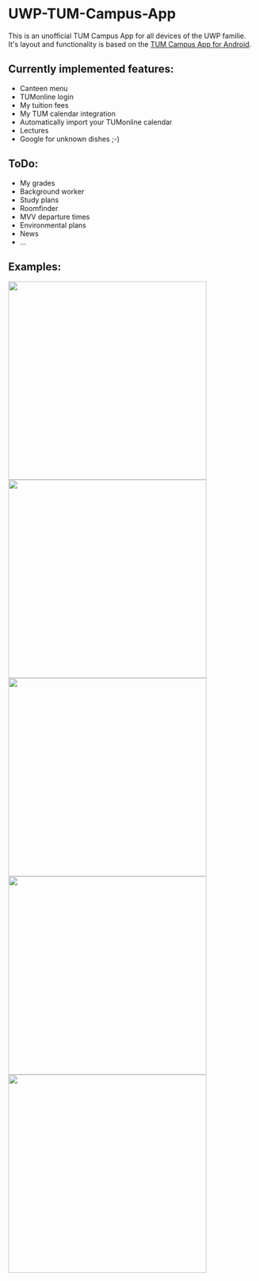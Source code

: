 # UWP-TUM-Campus-App

This is an unofficial TUM Campus App for all devices of the UWP familie.
It's layout and functionality is based on the [TUM Campus App for Android](https://github.com/TCA-Team/TumCampusApp).

## Currently implemented features:
* Canteen menu
* TUMonline login
* My tuition fees
* My TUM calendar integration
* Automatically import your TUMonline calendar
* Lectures
* Google for unknown dishes ;-)

## ToDo:
* My grades
* Background worker
* Study plans
* Roomfinder
* MVV departure times
* Environmental plans
* News
* ...

## Examples:
<img src="http://i.imgur.com/a7isoJM.png" width="400"> <img src="http://i.imgur.com/gC3OOdC.png" width="400">
<img src="http://i.imgur.com/pUKyBCG.png" width="400"> <img src="http://i.imgur.com/gYI9HED.png" width="400">
<img src="http://i.imgur.com/1wkukXV.png" width="400">
